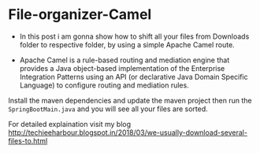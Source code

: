 # File-organizer-Camel

* In this post i am gonna show how to shift all your files from Downloads folder to respective folder, by using a simple Apache Camel route.

* Apache Camel is a rule-based routing and mediation engine that provides a Java object-based implementation of the Enterprise Integration Patterns using an API (or declarative Java Domain Specific Language) to configure routing and mediation rules.

Install the maven dependencies and update the maven project then run the ``` SpringBootMain.java ``` and you will see all your files are sorted.

For detailed explaination visit my blog http://techieeharbour.blogspot.in/2018/03/we-usually-download-several-files-to.html
